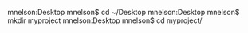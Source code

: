 mnelson:Desktop mnelson$ cd ~/Desktop
mnelson:Desktop mnelson$ mkdir myproject
mnelson:Desktop mnelson$ cd myproject/
